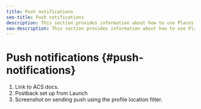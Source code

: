 ```yaml
---
title: Push notifications
seo-title: Push notifications
description: This section provides information about how to use Places with push notifications in Campaign Standard.
seo-description: This section provides information about how to use Places with push notifications in Campaign Standard. 
---
```


# Push notifications {#push-notifications}

1. Link to ACS docs.
1. Postback set up from Launch
1. Screenshot on sending push using the profile location filter.